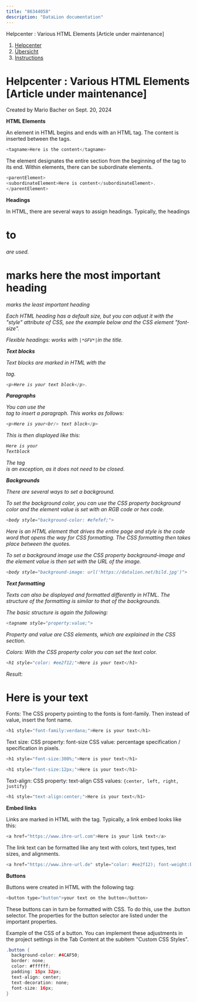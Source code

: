 ```yaml
---
title: "86344058"
description: "DataLion documentation"
---
```


Helpcenter : Various HTML Elements \[Article under maintenance\]  

1.  [Helpcenter](index.html)
2.  [Übersicht](2982609.html)
3.  [Instructions](Instructions_85524497.html)

# Helpcenter : Various HTML Elements \[Article under maintenance\]

Created by Mario Bacher on Sept. 20, 2024

**HTML Elements**

An element in HTML begins and ends with an HTML tag. The content is inserted between the tags.

```java
<tagname>Here is the content</tagname>
```

The element designates the entire section from the beginning of the tag to its end. Within elements, there can be subordinate elements.

```java
<parentElement>
<subordinateElement>Here is content</subordinateElement>.
</parentElement>
```

**Headings**

In HTML, there are several ways to assign headings. Typically, the headings <h1> to <h6> are used.

<h1> marks here the most important heading

<h6> marks the least important heading

Each HTML heading has a default size, but you can adjust it with the "style" attribute of CSS, see the example below and the CSS element "font-size".

Flexible headings: works with `|*GFV*|`in the title.

**Text blocks**

Text blocks are marked in HTML with the <p> tag.

```java
<p>Here is your text block</p>.
```

**Paragraphs**

You can use the <br/> tag to insert a paragraph. This works as follows:

```java
<p>Here is your<br/> text block</p>
```

This is then displayed like this:

```java
Here is your
Textblock
```

The tag <br/> is an exception, as it does not need to be closed.

**Backgrounds**

There are several ways to set a background.

To set the background color, you can use the CSS property background color and the element value is set with an RGB code or hex code.

```java
<body style="background-color: #efefef;">
```

Here <body> is an HTML element that drives the entire page and style is the code word that opens the way for CSS formatting. The CSS formatting then takes place between the quotes.

To set a background image use the CSS property background-image and the element value is then set with the URL of the image.

```java
<body style="background-image: url('https://datalion.net/bild.jpg')">
```

**Text formatting**

Texts can also be displayed and formatted differently in HTML. The structure of the formatting is similar to that of the backgrounds.

The basic structure is again the following:

```java
<tagname style="property:value;">
```

Property and value are CSS elements, which are explained in the CSS section.

Colors: With the CSS property color you can set the text color.

```java
<h1 style="color: #ee2f12;">Here is your text</h1>
```

Result:

# Here is your text

Fonts: The CSS property pointing to the fonts is font-family. Then instead of value, insert the font name.

```java
<h1 style="font-family:verdana;">Here is your text</h1>
```

Text size: CSS property: font-size CSS value: percentage specification / specification in pixels.

```java
<h1 style="font-size:300%;">Here is your text</h1>
```

```java
<h1 style="font-size:12px;">Here is your text</h1>
```

Text-align: CSS property: text-align CSS values: `{center, left, right, justify}`

```java
<h1 style="text-align:center;">Here is your text</h1>
```

**Embed links**

Links are marked in HTML with the <a> tag. Typically, a link embed looks like this:

```java
<a href="https://www.ihre-url.com">Here is your link text</a>
```

The link text can be formatted like any text with colors, text types, text sizes, and alignments.

```java
<a href="https://www.ihre-url.de" style="color: #ee2f12); font-weight:bold">Your text</a>
```

**Buttons**

Buttons were created in HTML with the following tag:

```java
<button type="button">your text on the button</button>
```

These buttons can in turn be formatted with CSS. To do this, use the .button selector. The properties for the button selector are listed under the important properties.

Example of the CSS of a button. You can implement these adjustments in the project settings in the Tab Content at the subitem "Custom CSS Styles".

```java
.button {
  background-color: #4CAF50;
  border: none;
  color: #ffffff;
  padding: 15px 32px;
  text-align: center;
  text-decoration: none;
  font-size: 16px;
}
```